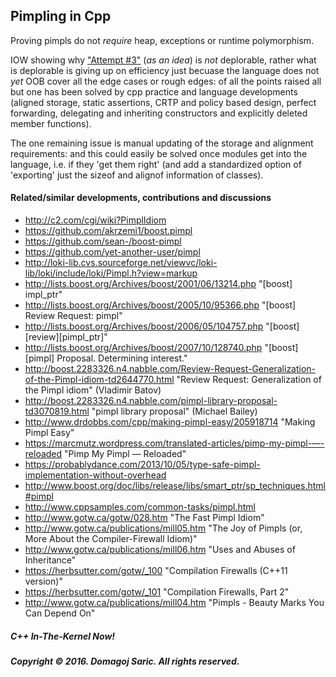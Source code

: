 ## Pimpling in Cpp

Proving pimpls do not _require_ heap, exceptions or runtime polymorphism.

IOW showing why ["Attempt #3"](http://www.gotw.ca/gotw/028.htm) (_as an idea_) is _not_ deplorable, rather what is deplorable is giving up on efficiency just becuase the language does not _yet_ OOB cover all the edge cases or rough edges: of all the points raised all but one has been solved by cpp practice and language developments (aligned storage, static assertions, CRTP and policy based design, perfect forwarding, delegating and inheriting constructors and explicitly deleted member functions).

The one remaining issue is manual updating of the storage and alignment requirements: and this could easily be solved once modules get into the language, i.e. if they 'get them right' (and add a standardized option of 'exporting' just the sizeof and alignof information of classes).



#### Related/similar developments, contributions and discussions
* http://c2.com/cgi/wiki?PimplIdiom
* https://github.com/akrzemi1/boost.pimpl
* https://github.com/sean-/boost-pimpl
* https://github.com/yet-another-user/pimpl
* http://loki-lib.cvs.sourceforge.net/viewvc/loki-lib/loki/include/loki/Pimpl.h?view=markup
* http://lists.boost.org/Archives/boost/2001/06/13214.php "[boost] impl_ptr"
* http://lists.boost.org/Archives/boost/2005/10/95366.php "[boost] Review Request: pimpl"
* http://lists.boost.org/Archives/boost/2006/05/104757.php "[boost] [review][pimpl_ptr]"
* http://lists.boost.org/Archives/boost/2007/10/128740.php "[boost] [pimpl] Proposal. Determining interest."
* http://boost.2283326.n4.nabble.com/Review-Request-Generalization-of-the-Pimpl-idiom-td2644770.html "Review Request: Generalization of the Pimpl idiom" (Vladimir Batov)
* http://boost.2283326.n4.nabble.com/pimpl-library-proposal-td3070819.html "pimpl library proposal" (Michael Bailey)
* http://www.drdobbs.com/cpp/making-pimpl-easy/205918714 "Making Pimpl Easy"
* https://marcmutz.wordpress.com/translated-articles/pimp-my-pimpl-—-reloaded "Pimp My Pimpl — Reloaded"
* https://probablydance.com/2013/10/05/type-safe-pimpl-implementation-without-overhead
* http://www.boost.org/doc/libs/release/libs/smart_ptr/sp_techniques.html#pimpl
* http://www.cppsamples.com/common-tasks/pimpl.html
* http://www.gotw.ca/gotw/028.htm "The Fast Pimpl Idiom"
* http://www.gotw.ca/publications/mill05.htm "The Joy of Pimpls (or, More About the Compiler-Firewall Idiom)"
* http://www.gotw.ca/publications/mill06.htm "Uses and Abuses of Inheritance"
* https://herbsutter.com/gotw/_100 "Compilation Firewalls (C++11 version)"
* https://herbsutter.com/gotw/_101 "Compilation Firewalls, Part 2"
* http://www.gotw.ca/publications/mill04.htm "Pimpls - Beauty Marks You Can Depend On"


##### C++ In-The-Kernel Now!
##### Copyright © 2016. Domagoj Saric. All rights reserved.

